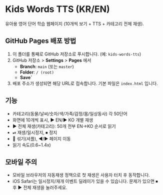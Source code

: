 # Kids Words TTS (KR/EN)
유아용 영어 단어 학습 웹페이지 (10개씩 보기 + TTS + 카테고리 전체 재생).

## GitHub Pages 배포 방법
1. 이 폴더를 통째로 GitHub 저장소로 푸시합니다. (예: `kids-words-tts`)
2. GitHub 저장소 > **Settings** > **Pages** 에서
   - **Branch**: `main` (또는 `master`)
   - **Folder**: `/ (root)`
   - **Save`**
3. 배포 주소가 생성되면 해당 URL로 접속합니다. 기본 파일은 `index.html` 입니다.

## 기능
- 카테고리(동물/날씨/숫자/색/가족/감정/몸/일상동사) 각 50단어
- 화면에 10개씩 표시, ▶ EN/▶ KO 개별 재생
- ▶ 전체 재생(카테고리): 50개 전부 EN→KO 순서로 읽기
- ⏯ 재생/일시정지, ⏹ 정지
- 🔀 섞기(셔플), ◀/▶ 페이지 이동
- 읽기 속도(0.6~1.4x)

## 모바일 주의
- 모바일 브라우저의 자동재생 정책으로 첫 재생은 사용자 터치 후 동작합니다.
- iOS Safari는 일시정지/재개 이벤트 딜레이가 있을 수 있습니다. 문제가 있으면 ⏹ 후 ▶ 전체 재생을 눌러주세요.
